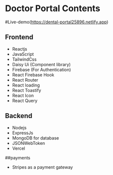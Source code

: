 # Doctor Portal Contents

#Live-demo(https://dental-portal25896.netlify.app)

## Frontend
* Reactjs
* JavaScript
* TailwindCss
* Daisy Ui (Component library)
* Firebase (For Authentication)
* React Firebase Hook
* React Router
* React loading
* React Toastify
* React Icon
* React Query

## Backend
* Nodejs
* ExpressJs
* MongoDB for database
* JSONWebToken
* Vercel

##payments

* Stripes as a payment gateway
